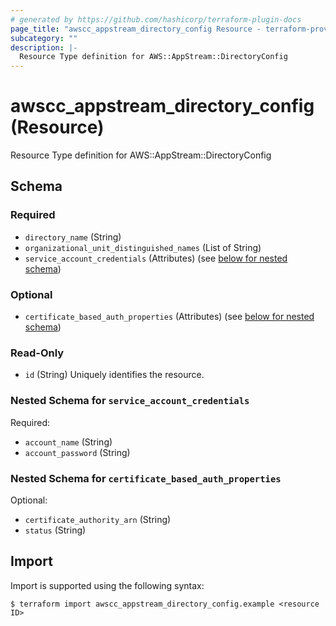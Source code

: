 ```yaml
---
# generated by https://github.com/hashicorp/terraform-plugin-docs
page_title: "awscc_appstream_directory_config Resource - terraform-provider-awscc"
subcategory: ""
description: |-
  Resource Type definition for AWS::AppStream::DirectoryConfig
---
```


# awscc_appstream_directory_config (Resource)

Resource Type definition for AWS::AppStream::DirectoryConfig



<!-- schema generated by tfplugindocs -->
## Schema

### Required

- `directory_name` (String)
- `organizational_unit_distinguished_names` (List of String)
- `service_account_credentials` (Attributes) (see [below for nested schema](#nestedatt--service_account_credentials))

### Optional

- `certificate_based_auth_properties` (Attributes) (see [below for nested schema](#nestedatt--certificate_based_auth_properties))

### Read-Only

- `id` (String) Uniquely identifies the resource.

<a id="nestedatt--service_account_credentials"></a>
### Nested Schema for `service_account_credentials`

Required:

- `account_name` (String)
- `account_password` (String)


<a id="nestedatt--certificate_based_auth_properties"></a>
### Nested Schema for `certificate_based_auth_properties`

Optional:

- `certificate_authority_arn` (String)
- `status` (String)

## Import

Import is supported using the following syntax:

```shell
$ terraform import awscc_appstream_directory_config.example <resource ID>
```
